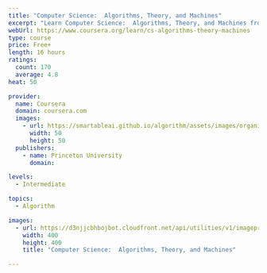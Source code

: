 ```yaml
---
title: "Computer Science:  Algorithms, Theory, and Machines"
excerpt: "Learn Computer Science:  Algorithms, Theory, and Machines from Princeton University. This course  introduces the broader discipline of computer science to people having basic familiarity with Java programming.  It covers the second half of our ..."
webUrl: https://www.coursera.org/learn/cs-algorithms-theory-machines
type: course
price: Free+
length: 16 hours
ratings:
  count: 170
  average: 4.8
heat: 50

provider:
  name: Coursera
  domain: coursera.com
  images:
    - url: https://smartableai.github.io/algorithm/assets/images/organizations/coursera.com-50x50.jpg
      width: 50
      height: 50
  publishers:
    - name: Princeton University
      domain: 

levels:
  - Intermediate

topics:
  - Algorithm

images:
  - url: https://d3njjcbhbojbot.cloudfront.net/api/utilities/v1/imageproxy/https://s3.amazonaws.com/coursera-course-photos/67/9b32e0140011e89140511cb73975a8/IntroCSlogo.png?auto=format%2Ccompress&dpr=1&w=400&h=400&fit=fill&bg=FFF
    width: 400
    height: 400
    title: "Computer Science:  Algorithms, Theory, and Machines"

---
```


